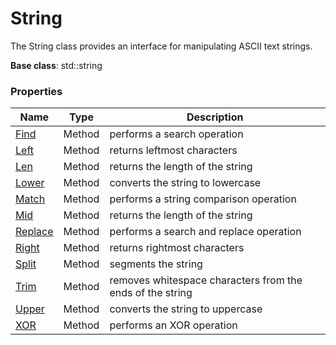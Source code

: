 # String #
The String class provides an interface for manipulating ASCII text strings.

**Base class**: std::string

### Properties ###

| Name | Type | Description |
|---|---|---|
| [Find](String_Find.md) | Method | performs a search operation |
| [Left](String_Left.md) | Method | returns leftmost characters |
| [Len](String_Len.md) | Method | returns the length of the string |
| [Lower](String_Lower.md) | Method | converts the string to lowercase |
| [Match](String_Match.md) | Method | performs a string comparison operation |
| [Mid](String_Mid.md) | Method | returns the length of the string |
| [Replace](String_Replace.md) | Method | performs a search and replace operation |
| [Right](String_Right.md) | Method | returns rightmost characters |
| [Split](String_Split.md) | Method | segments the string |
| [Trim](String_Trim.md) | Method | removes whitespace characters from the ends of the string |
| [Upper](String_Upper.md) | Method | converts the string to uppercase |
| [XOR](String_XOR.md) | Method | performs an XOR operation |
